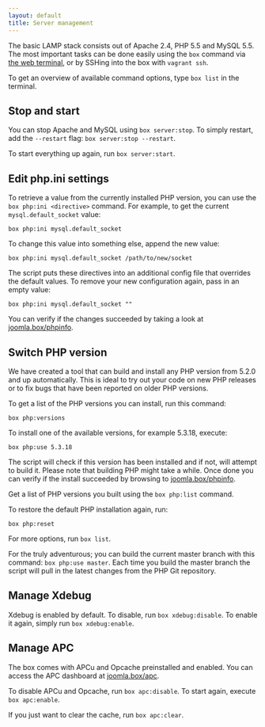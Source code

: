```yaml
---
layout: default
title: Server management
---
```


<!-- toc -->

The basic LAMP stack consists out of Apache 2.4, PHP 5.5 and MySQL 5.5. The most important tasks can be done easily using the `box` command via [the web terminal](http://joomla.box:3000), or by SSHing into the box with `vagrant ssh`.

To get an overview of available command options, type `box list` in the terminal.

## Stop and start

You can stop Apache and MySQL using `box server:stop`. To simply restart, add the `--restart` flag: `box server:stop --restart`.

To start everything up again, run `box server:start`.

## Edit php.ini settings

To retrieve a value from the currently installed PHP version, you can use the `box php:ini <directive>` command. For example, to get the current `mysql.default_socket` value:

    box php:ini mysql.default_socket

To change this value into something else, append the new value:

    box php:ini mysql.default_socket /path/to/new/socket

The script puts these directives into an additional config file that overrides the default values. To remove your new configuration again, pass in an empty value:

    box php:ini mysql.default_socket ""

You can verify if the changes succeeded by taking a look at [joomla.box/phpinfo](http://joomla.box/phpinfo).

## Switch PHP version

We have created a tool that can build and install any PHP version from 5.2.0 and up automatically. This is ideal to try out your code on new PHP releases or to fix bugs that have been reported on older PHP versions.

To get a list of the PHP versions you can install, run this command:

    box php:versions

To install one of the available versions, for example 5.3.18, execute:

    box php:use 5.3.18

The script will check if this version has been installed and if not, will attempt to build it. Please note that building PHP might take a while. Once done you can verify if the install succeeded by browsing to [joomla.box/phpinfo](http://joomla.box/phpinfo).

Get a list of PHP versions you built using the `box php:list` command.

To restore the default PHP installation again, run:

    box php:reset

For more options, run `box list`.

For the truly adventurous; you can build the current master branch with this command: `box php:use master`. Each time you build the master branch the script will pull in the latest changes from the PHP Git repository.

## Manage Xdebug

Xdebug is enabled by default. To disable, run `box xdebug:disable`. To enable it again, simply run `box xdebug:enable`.

## Manage APC

The box comes with APCu and Opcache preinstalled and enabled. You can access the APC dashboard at [joomla.box/apc](http://joomla.box/apc).

To disable APCu and Opcache, run `box apc:disable`. To start again, execute `box apc:enable`.

If you just want to clear the cache, run `box apc:clear`.
